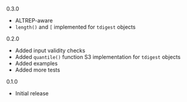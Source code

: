 0.3.0
* ALTREP-aware
* `length()` and `[` implemented for `tdigest` objects

0.2.0
* Added input validity checks
* Added `quantile()` function S3 implementation for `tdigest` objects
* Added examples
* Added more tests

0.1.0 
* Initial release

